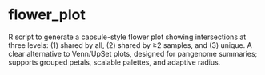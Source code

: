 # flower_plot
R script to generate a capsule-style flower plot showing intersections at three levels: (1) shared by all, (2) shared by ≥2 samples, and (3) unique. A clear alternative to Venn/UpSet plots, designed for pangenome summaries; supports grouped petals, scalable palettes, and adaptive radius.
